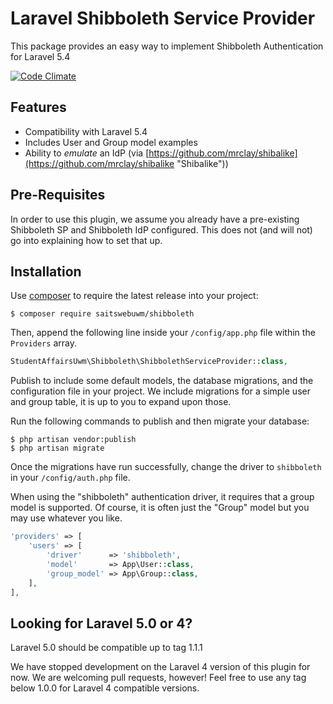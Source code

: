 Laravel Shibboleth Service Provider
===================================

This package provides an easy way to implement Shibboleth Authentication for Laravel 5.4

[![Code Climate][3]][2]

## Features ##

- Compatibility with Laravel 5.4
- Includes User and Group model examples
- Ability to *emulate* an IdP (via [https://github.com/mrclay/shibalike](https://github.com/mrclay/shibalike "Shibalike"))

## Pre-Requisites ##

In order to use this plugin, we assume you already have a pre-existing Shibboleth SP and Shibboleth IdP configured. This does not (and will not) go into explaining how to set that up.

## Installation ##

Use [composer][1] to require the latest release into your project:

    $ composer require saitswebuwm/shibboleth

Then, append the following line inside your `/config/app.php` file within the `Providers` array.

```php
StudentAffairsUwm\Shibboleth\ShibbolethServiceProvider::class,
```

Publish to include some default models, the database migrations, and the configuration file in your project.
We include migrations for a simple user and group table, it is up to you to expand upon those.

Run the following commands to publish and then migrate your database:

    $ php artisan vendor:publish
    $ php artisan migrate

Once the migrations have run successfully, change the driver to `shibboleth` in your `/config/auth.php` file.

When using the "shibboleth" authentication driver, it requires that a
group model is supported. Of course, it is often just the "Group" model
but you may use whatever you like.


```php
'providers' => [
    'users' => [
        'driver'      => 'shibboleth',
        'model'       => App\User::class,
        'group_model' => App\Group::class,
    ],
],
```

## Looking for Laravel 5.0 or 4? ##

Laravel 5.0 should be compatible up to tag 1.1.1

We have stopped development on the Laravel 4 version of this plugin for now. We are welcoming pull requests, however! Feel free to use any tag below 1.0.0 for Laravel 4 compatible versions.

[1]:https://getcomposer.org/
[2]:https://codeclimate.com/github/StudentAffairsUWM/Laravel-Shibboleth-Service-Provider
[3]:https://codeclimate.com/github/StudentAffairsUWM/Laravel-Shibboleth-Service-Provider/badges/gpa.svg

